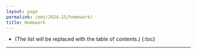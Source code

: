 ```yaml
---
layout: page
permalink: /ems/2024-25/homework/
title: Homework
---
```



* (The list will be replaced with the table of contents.)
{:toc}

***

